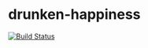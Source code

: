 # drunken-happiness

[![Build Status](https://travis-ci.org/Rsilnav/drunken-happiness.svg?branch=master)](https://travis-ci.org/Rsilnav/drunken-happiness)